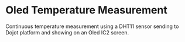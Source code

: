 # Oled Temperature Measurement

Continuous temperature measurement using a DHT11 sensor sending to Dojot platform and showing on an Oled IC2 screen.

